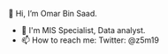 
👋 Hi, I’m Omar Bin Saad.
- 🔭 I'm MIS Specialist, Data analyst.
- 📫 How to reach me: Twitter: @z5m19
<!--
**OmarBinSaad/OmarBinSaad** is a ✨ _special_ ✨ repository because its `README.md` (this file) appears on your GitHub profile.


